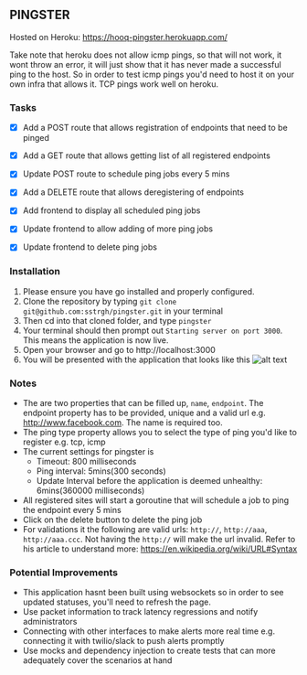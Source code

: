 ## PINGSTER

Hosted on Heroku: https://hooq-pingster.herokuapp.com/

Take note that heroku does not allow icmp pings, so that will not work, it wont throw an error, it will just show that it has never made a successful ping to the host. So in order to test icmp pings you'd need to host it on your own infra that allows it. TCP pings work well on heroku.

### Tasks

- [x] Add a POST route that allows registration of endpoints that need to be pinged
- [x] Add a GET route that allows getting list of all registered endpoints
- [x] Update POST route to schedule ping jobs every 5 mins
- [x] Add a DELETE route that allows deregistering of endpoints
- [X] Add frontend to display all scheduled ping jobs
- [X] Update frontend to allow adding of more ping jobs
- [X] Update frontend to delete ping jobs


### Installation

1. Please ensure you have go installed and properly configured.
2. Clone the repository by typing `git clone git@github.com:sstrgh/pingster.git` in your terminal
3. Then cd into that cloned folder, and type `pingster`
4. Your terminal should then prompt out `Starting server on port 3000`. This means the application is now live.
5. Open your browser and go to http://localhost:3000
6. You will be presented with the application that looks like this
![alt text][app-ui]

### Notes

- The are two properties that can be filled up, `name`, `endpoint`. The endpoint property has to be provided, unique and a valid url e.g. http://www.facebook.com. The name is required too.
- The ping type property allows you to select the type of ping you'd like to register e.g. tcp, icmp
- The current settings for pingster is 
    - Timeout: 800 milliseconds
    - Ping interval: 5mins(300 seconds)
    - Update Interval before the application is deemed unhealthy: 6mins(360000 milliseconds)
- All registered sites will start a goroutine that will schedule a job to ping the endpoint every 5 mins
- Click on the delete button to delete the ping job
- For validations it the following are valid urls: `http://`, `http://aaa`, `http://aaa.ccc`. Not having the `http://` will make the url invalid. Refer to his article to understand more: https://en.wikipedia.org/wiki/URL#Syntax

### Potential Improvements
 - This application hasnt been built using websockets so in order to see updated statuses, you'll need to refresh the page.
 - Use packet information to track latency regressions and notify administrators
 - Connecting with other interfaces to make alerts more real time e.g. connecting it with twilio/slack to push alerts promptly
 - Use mocks and dependency injection to create tests that can more adequately cover the scenarios at hand

 
[app-ui]: http://i63.tinypic.com/qyvl1u.jpg "app-ui"
